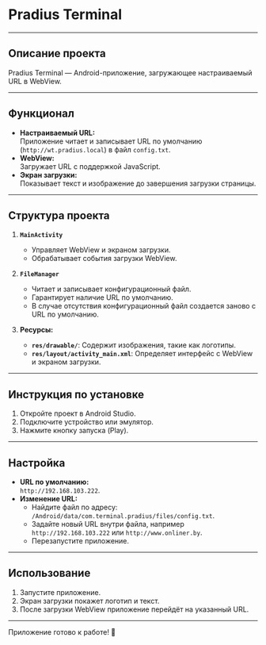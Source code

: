 # Pradius Terminal

---

## Описание проекта
Pradius Terminal — Android-приложение, загружающее настраиваемый URL в WebView.

---

## Функционал
- **Настраиваемый URL:**  
  Приложение читает и записывает URL по умолчанию (`http://wt.pradius.local`) в файл `config.txt`.
- **WebView:**  
  Загружает URL с поддержкой JavaScript.
- **Экран загрузки:**  
  Показывает текст и изображение до завершения загрузки страницы.

---

## Структура проекта
1. **`MainActivity`**
    - Управляет WebView и экраном загрузки.
    - Обрабатывает события загрузки WebView.

2. **`FileManager`**
    - Читает и записывает конфигурационный файл.
    - Гарантирует наличие URL по умолчанию.
    - В случае отсутствия конфигурационный файл создается заново с URL по умолчанию.

3. **Ресурсы:**
    - **`res/drawable/`**: Содержит изображения, такие как логотипы.
    - **`res/layout/activity_main.xml`**: Определяет интерфейс с WebView и экраном загрузки.

---

## Инструкция по установке
1. Откройте проект в Android Studio.
2. Подключите устройство или эмулятор.
3. Нажмите кнопку запуска (Play).

---

## Настройка
- **URL по умолчанию:**  
  `http://192.168.103.222`.
- **Изменение URL:**
    - Найдите файл по адресу: `/Android/data/com.terminal.pradius/files/config.txt`.
    - Задайте новый URL внутри файла, например `http://192.168.103.222` или `http://www.onliner.by`.
    - Перезапустите приложение.

---

## Использование
1. Запустите приложение.
2. Экран загрузки покажет логотип и текст.
3. После загрузки WebView приложение перейдёт на указанный URL.

---

Приложение готово к работе! 🚀